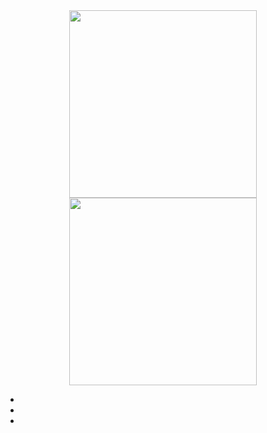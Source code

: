 <div id="header" align="center">
  <img src="https://cdn.discordapp.com/attachments/1179847865670058075/1270010129797873767/minecraft_title.png?ex=66b2249a&is=66b0d31a&hm=898956d33d2721f1d85db50e331a7dff0d455ace50efdb5bf4afa4a36a465366&" width="300"/>
</div>


<div id ="views" align="center">
<img src="https://cdn.discordapp.com/attachments/1179847865670058075/1270009145222758461/minecraft_title.png?ex=66b223af&is=66b0d22f&hm=689be1e55e9bf25246c8b1b1e7722e287ad418b114f4b4cc5411395c696fbe75&&style=flat-square&color=blue&"width="300"hight="200"/>  
</div>


-  

- 

- 

